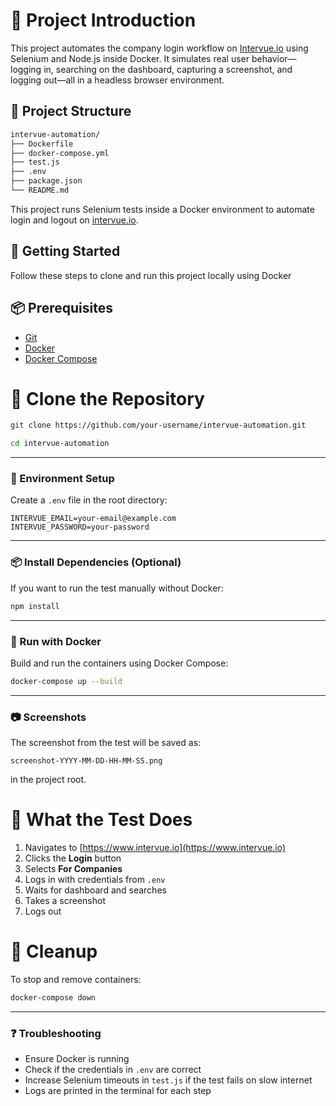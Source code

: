 # 📌 Project Introduction

This project automates the company login workflow on [Intervue.io](https://www.intervue.io) using Selenium and Node.js inside Docker. It simulates real user behavior—logging in, searching on the dashboard, capturing a screenshot, and logging out—all in a headless browser environment.

  
  
  ## 📁 Project Structure
```bash
intervue-automation/
├── Dockerfile
├── docker-compose.yml
├── test.js
├── .env
├── package.json
└── README.md
```
This project runs Selenium tests inside a Docker environment to automate login and logout on [intervue.io](https://www.intervue.io).
## 🚀 Getting Started

Follow these steps to clone and run this project locally using Docker
## 📦 Prerequisites

- [Git](https://git-scm.com/)
- [Docker](https://www.docker.com/)
- [Docker Compose](https://docs.docker.com/compose/)
# 🔁 Clone the Repository

```bash
git clone https://github.com/your-username/intervue-automation.git
```
```bash
cd intervue-automation
```

---

### 🔐 Environment Setup

Create a `.env` file in the root directory:

```env
INTERVUE_EMAIL=your-email@example.com
INTERVUE_PASSWORD=your-password
```


---

### 📦 Install Dependencies (Optional)

If you want to run the test manually without Docker:

```bash
npm install
```


---

### 🐳 Run with Docker


Build and run the containers using Docker Compose:

```bash
docker-compose up --build
```


---

### 📷 Screenshots


The screenshot from the test will be saved as:
```env
screenshot-YYYY-MM-DD-HH-MM-SS.png
```


in the project root.

# 🧪 What the Test Does

1. Navigates to [https://www.intervue.io](https://www.intervue.io)
2. Clicks the **Login** button
3. Selects **For Companies**
4. Logs in with credentials from `.env`
5. Waits for dashboard and searches
6. Takes a screenshot
7. Logs out
# 🧹 Cleanup

To stop and remove containers:

```bash
docker-compose down
```

---

### ❓ Troubleshooting


- Ensure Docker is running
- Check if the credentials in `.env` are correct
- Increase Selenium timeouts in `test.js` if the test fails on slow internet
- Logs are printed in the terminal for each step

